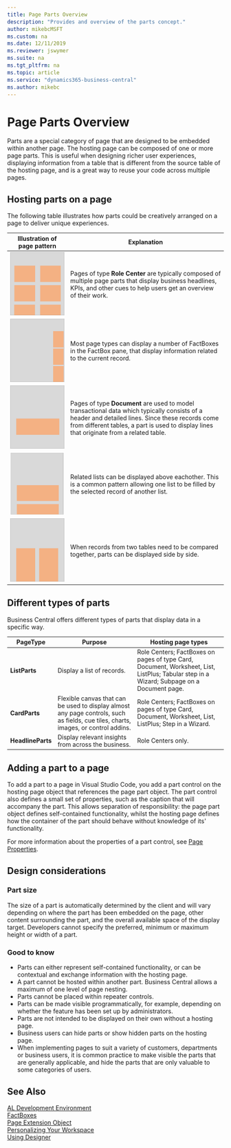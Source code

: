 ```yaml
---
title: Page Parts Overview
description: "Provides and overview of the parts concept."
author: mikebcMSFT
ms.custom: na
ms.date: 12/11/2019
ms.reviewer: jswymer
ms.suite: na
ms.tgt_pltfrm: na
ms.topic: article
ms.service: "dynamics365-business-central"
ms.author: mikebc
---
```

# Page Parts Overview

Parts are a special category of page that are designed to be embedded within another page. The hosting page can be composed of one or more page parts. This is useful when designing richer user experiences, displaying information from a table that is different from the source table of the hosting page, and is a great way to reuse your code across multiple pages.

## Hosting parts on a page
The following table illustrates how parts could be creatively arranged on a page to deliver unique experiences.

|Illustration of page pattern|Explanation|
|---|---|
|![Illustration of a Role Center page consisting of multiple parts.](media/parts-rolecenter-illustration.png)|Pages of type **Role Center** are typically composed of multiple page parts that display business headlines, KPIs, and other cues to help users get an overview of their work.|
|![Illustration of a page displaying multiple FactBoxes in the FactBox pane.](media/parts-factbox-illustration.png)|Most page types can display a number of FactBoxes in the FactBox pane, that display information related to the current record.|
|![Illustration of a document page displaying an embedded list.](media/parts-document-illustration.png)|Pages of type **Document** are  used to model transactional data which typically consists of a header and detailed lines. Since these records come from different tables, a part is used to display lines that originate from a related table.|
|![Illustration of a page displaying multiple parts above eachother.](media/parts-multipart-illustration.png)|Related lists can be displayed above eachother. This is a common pattern allowing one list to be filled by the selected record of another list.|
|![Illustration of a page displaying multiple parts side by side.](media/parts-sidebyside-illustration.png)|When records from two tables need to be compared together, parts can be displayed side by side.|

<!-- reenable this table, when new topics have been written, and delete table below this section 
## Different types of parts
Business Central offers different types of parts that display data in a specific way.

|PageType|Purpose|Hosting page types|
|----|---|---|
|[ListParts](devenv-designing-listparts.md)|Display a list of records|Role Centers; FactBoxes on pages of type Card, Document, Worksheet, List, ListPlus; Tabular step in a Wizard; Subpage on a Document page|
|[CardParts](devenv-designing-cardparts.md)|Flexible canvas that can be used to display almost any page controls, such as fields, cue tiles, charts, images or control addins.|Role Centers; FactBoxes on pages of type Card, Document, Worksheet, List, ListPlus; Step in a Wizard|
|[HeadlineParts](devenv-create-role-center-headline.md)|Display relevant insights from across the business|Role Centers only|
-->

## Different types of parts
Business Central offers different types of parts that display data in a specific way.

|PageType|Purpose|Hosting page types|
|----|---|---|
|**ListParts**|Display a list of records.|Role Centers; FactBoxes on pages of type Card, Document, Worksheet, List, ListPlus; Tabular step in a Wizard; Subpage on a Document page.|
|**CardParts**|Flexible canvas that can be used to display almost any page controls, such as fields, cue tiles, charts, images, or control addins.|Role Centers; FactBoxes on pages of type Card, Document, Worksheet, List, ListPlus; Step in a Wizard.|
|**HeadlineParts**|Display relevant insights from across the business.|Role Centers only.|

## Adding a part to a page
To add a part to a page in Visual Studio Code, you add a part control on the hosting page object that references the page part object. The part control also defines a small set of properties, such as the caption that will accompany the part. This allows separation of responsibility: the page part object defines self-contained functionality, whilst the hosting page defines how the container of the part should behave without knowledge of its' functionality.

For more information about the properties of a part control, see [Page Properties](properties/devenv-page-property-overview.md).


## Design considerations

### Part size
The size of a part is automatically determined by the client and will vary depending on where the part has been embedded on the page, other content surrounding the part, and the overall available space of the display target. Developers cannot specify the preferred, minimum or maximum height or width of a part.

### Good to know
- Parts can either represent self-contained functionality, or can be contextual and exchange information with the hosting page.
- A part cannot be hosted within another part. Business Central allows a maximum of one level of page nesting.
- Parts cannot be placed within repeater controls.
- Parts can be made visible programmatically, for example, depending on whether the feature has been set up by administrators.
- Parts are not intended to be displayed on their own without a hosting page.
- Business users can hide parts or show hidden parts on the hosting page.
- When implementing pages to suit a variety of customers, departments or business users, it is common practice to make visible the parts that are generally applicable, and hide the parts that are only valuable to some categories of users.


## See Also
[AL Development Environment](devenv-reference-overview.md)  
[FactBoxes](devenv-adding-a-factbox-to-page.md)  
[Page Extension Object](devenv-page-ext-object.md)  
[Personalizing Your Workspace](/dynamics365/business-central/ui-personalization-user)  
[Using Designer](devenv-inclient-designer.md)  
<!-- [Designing pages with multiple lists](devenv-designing-multilist-pages.md) -->
